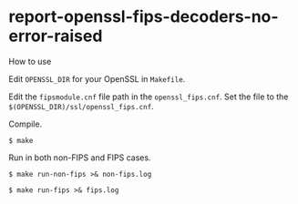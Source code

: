 # report-openssl-fips-decoders-no-error-raised

How to use

Edit `OPENSSL_DIR` for your OpenSSL in `Makefile`.

Edit the `fipsmodule.cnf` file path in the `openssl_fips.cnf`. Set the file to the `$(OPENSSL_DIR)/ssl/openssl_fips.cnf`.

Compile.

```
$ make
```

Run in both non-FIPS and FIPS cases.

```
$ make run-non-fips >& non-fips.log

$ make run-fips >& fips.log
```
